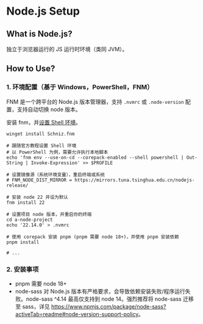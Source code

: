 <!-- cSpell:ignore Schniz -->

# Node.js Setup

## What is Node.js?

独立于浏览器运行的 JS 运行时环境（类同 JVM）。

## How to Use?

### 1. 环境配置（基于 Windows，PowerShell，FNM）

FNM 是一个跨平台的 Node.js 版本管理器，支持 `.nvmrc` 或 `.node-version` 配置，支持自动切换 node 版本。

安装 fnm，并[设置 Shell 环境](https://github.com/Schniz/fnm?tab=readme-ov-file#shell-setup)。

```shell
winget install Schniz.fnm

# 跟随官方教程设置 Shell 环境
# 以 PowerShell 为例，需要允许执行本地脚本
echo 'fnm env --use-on-cd --corepack-enabled --shell powershell | Out-String | Invoke-Expression' >> $PROFILE

# 设置镜像源（系统环境变量），重启终端或系统
# FNM_NODE_DIST_MIRROR = https://mirrors.tuna.tsinghua.edu.cn/nodejs-release/

# 安装 node 22 并设为默认
fnm install 22

# 设置项目 node 版本，并重启你的终端
cd a-node-project
echo '22.14.0' > .nvmrc

# 使用 corepack 安装 pnpm (pnpm 需要 node 18+)，并使用 pnpm 安装依赖
pnpm install

# ...
```

### 2. 安装事项

- pnpm 需要 node 18+
- node-sass 对 Node.js 版本有严格要求，会导致依赖安装失败/程序运行失败。node-sass ^4.14 最高仅支持到 node 14。强烈推荐将 node-sass 迁移至 sass，详见 <https://www.npmjs.com/package/node-sass?activeTab=readme#node-version-support-policy>。

